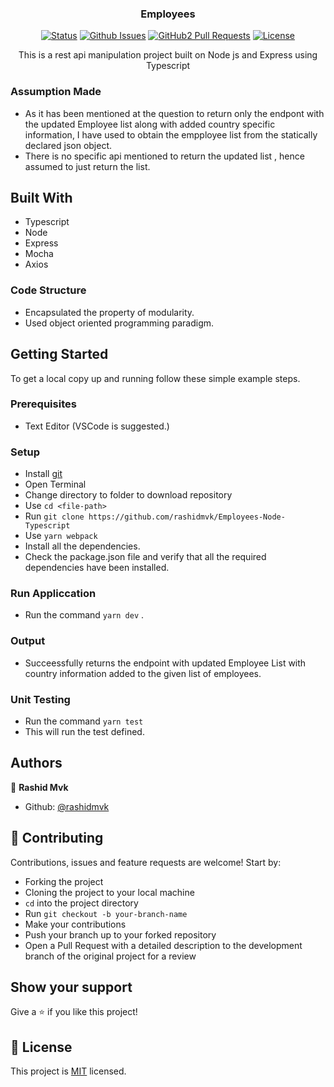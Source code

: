 <h3 align="center">Employees</h3>

<div align="center">

[![Status](https://img.shields.io/badge/status-active-success.svg)](https://github.com/rashidmvk/Employees)
[![Github Issues](https://img.shields.io/badge/GitHub-Issues-orange)](https://github.com/rashidmvk/Employees/issues)
[![GitHub2 Pull Requests](https://img.shields.io/badge/GitHub-Pull%20Requests-blue)](https://github.com/rashidmvk/Employees)
[![License](https://img.shields.io/badge/license-MIT-blue.svg)](/LICENSE)

</div>
<p align="center">This is a rest api manipulation project built on Node js and Express using Typescript</p>


### Assumption Made

- As it has been mentioned at the question to return only the endpont with the updated Employee list along with added country specific information, I have used to obtain the empployee list from the statically declared json object.
- There is no specific api mentioned to return the updated list , hence assumed to just return the list. 

## Built With

- Typescript
- Node
- Express
- Mocha
- Axios

### Code Structure

 - Encapsulated the property of modularity.
 - Used object oriented programming paradigm.

## Getting Started

To get a local copy up and running follow these simple example steps.

### Prerequisites

- Text Editor (VSCode is suggested.)

### Setup

- Install [git](https://git-scm.com/downloads)
- Open Terminal
- Change directory to folder to download repository
- Use `cd <file-path>`
- Run `git clone https://github.com/rashidmvk/Employees-Node-Typescript`
- Use `yarn webpack`
- Install all the dependencies.
- Check the package.json file and verify that all the required dependencies have been installed.

### Run Appliccation

- Run the command `yarn dev` .

### Output 

- Succeessfully returns the endpoint with updated Employee List with country information added to the given list of employees. 

### Unit Testing

- Run the command `yarn test`
- This will run the test defined.



## Authors

👤 **Rashid Mvk**

- Github: [@rashidmvk](https://github.com/rashidmvk)

## 🤝 Contributing

Contributions, issues and feature requests are welcome! Start by:

- Forking the project
- Cloning the project to your local machine
- `cd` into the project directory
- Run `git checkout -b your-branch-name`
- Make your contributions
- Push your branch up to your forked repository
- Open a Pull Request with a detailed description to the development branch of the original project for a review

## Show your support

Give a ⭐️ if you like this project!


## 📝 License

This project is [MIT](LICENSE) licensed.
